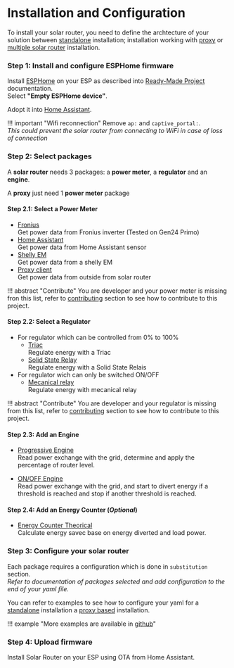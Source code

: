 # Installation and Configuration

To install your solar router, you need to define the archtecture of your solution between [standalone](firmware.md#standalone-configuration) installation; installation working with [proxy](firmware.md#power-meter-proxy-configuration) or [multiple solar router](firmware.md#multiple-solar-router-configuration) installation.

### Step 1: Install and configure ESPHome firmware

Install [ESPHome](https://esphome.io) on your ESP as described into [Ready-Made Project](https://esphome.io/projects/) documentation.  
Select **"Empty ESPHome device"**.

Adopt it into [Home Assistant](https://home-assistant.io).

!!! important "Wifi reconnection"
    Remove `ap:` and `captive_portal:`.  
    *This could prevent the solar router from connecting to WiFi in case of loss of connection* 

### Step 2: Select packages

A **solar router** needs 3 packages: a **power meter**, a **regulator** and an **engine**.

A **proxy** just need 1 **power meter** package

#### Step 2.1: Select a Power Meter 

* [Fronius](power_meter_fronius.md)  
    Get power data from Fronius inverter (Tested on Gen24 Primo)
* [Home Assistant](power_meter_home_assistant.md)  
    Get power data from Home Assistant sensor
* [Shelly EM](power_meter_shelly_em.md)  
    Get power data from a shelly EM
* [Proxy client](power_meter_proxy_client.md)  
    Get power data from outside from solar router

!!! abstract "Contribute"
    You are developer and your power meter is missing fron this list, refer to [contributing](contributing.md) section to see how to contribute to this project.

#### Step 2.2: Select a Regulator

* For regulator which can be controlled from 0% to 100%
    * [Triac](regulator_triac.md)  
    Regulate energy with a Triac
    * [Solid State Relay](regulator_solid_state_relay.md)  
    Regulate energy with a Solid State Relais
* For regulator wich can only be switched ON/OFF
    * [Mecanical relay](regulator_mecanical_relay.md)  
    Regulate energy with mecanical relay


!!! abstract "Contribute"
    You are developer and your regulator is missing from this list, refer to [contributing](contributing.md) section to see how to contribute to this project.


#### Step 2.3: Add an Engine

* [Progressive Engine](engine.md)  
  Read power exchange with the grid, determine and apply the percentage of router level.

* [ON/OFF Engine](engine_on_off.md)  
  Read power exchange with the grid, and start to divert energy if a threshold is reached and stop if another threshold is reached.

#### Step 2.4: Add an Energy Counter (*Optional*)

* [Energy Counter Theorical](energy_counter_theorical.md)  
  Calculate energy savec base on energy diverted and load power.

### Step 3: Configure your solar router

Each package requires a configuration which is done in `substitution` section.  
*Refer to documentation of packages selected and add configuration to the end of your yaml file.*

You can refer to examples to see how to configure your yaml for a [standalone](example_standalone.md) installation a [proxy based](example_proxy.md) installation.

!!! example "More examples are available in [github](https://github.com/XavierBerger/Solar-Router-for-ESPHome)"


### Step 4: Upload firmware

Install Solar Router on your ESP using OTA from Home Assistant.

